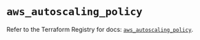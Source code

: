 # `aws_autoscaling_policy`

Refer to the Terraform Registry for docs: [`aws_autoscaling_policy`](https://registry.terraform.io/providers/hashicorp/aws/5.52.0/docs/resources/autoscaling_policy).
